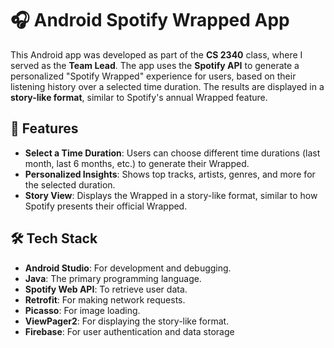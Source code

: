 # 🎧 Android Spotify Wrapped App

This Android app was developed as part of the **CS 2340** class, where I served as the **Team Lead**. The app uses the **Spotify API** to generate a personalized "Spotify Wrapped" experience for users, based on their listening history over a selected time duration. The results are displayed in a **story-like format**, similar to Spotify's annual Wrapped feature.

## 🚀 Features

- **Select a Time Duration**: Users can choose different time durations (last month, last 6 months, etc.) to generate their Wrapped.
- **Personalized Insights**: Shows top tracks, artists, genres, and more for the selected duration.
- **Story View**: Displays the Wrapped in a story-like format, similar to how Spotify presents their official Wrapped.

## 🛠️ Tech Stack

- **Android Studio**: For development and debugging.
- **Java**: The primary programming language.
- **Spotify Web API**: To retrieve user data.
- **Retrofit**: For making network requests.
- **Picasso**: For image loading.
- **ViewPager2**: For displaying the story-like format.
- **Firebase**: For user authentication and data storage
